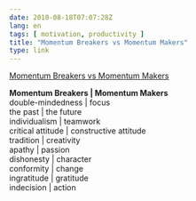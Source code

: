 ```yaml
---
date: 2010-08-18T07:07:28Z
lang: en
tags: [ motivation, productivity ]
title: "Momentum Breakers vs Momentum Makers"
type: link
---
```


[Momentum Breakers vs Momentum
Makers](http://www.giantimpact.com/articles/read/article_momentum_breakers_vs_momentum_makers/)

**Momentum Breakers  |  Momentum Makers**\
double-mindedness  |  focus\
the past  |  the future\
individualism  |  teamwork\
critical attitude  |  constructive attitude\
tradition  |  creativity\
apathy  |  passion\
dishonesty  |  character\
conformity  |  change\
ingratitude  |  gratitude\
indecision  |  action

